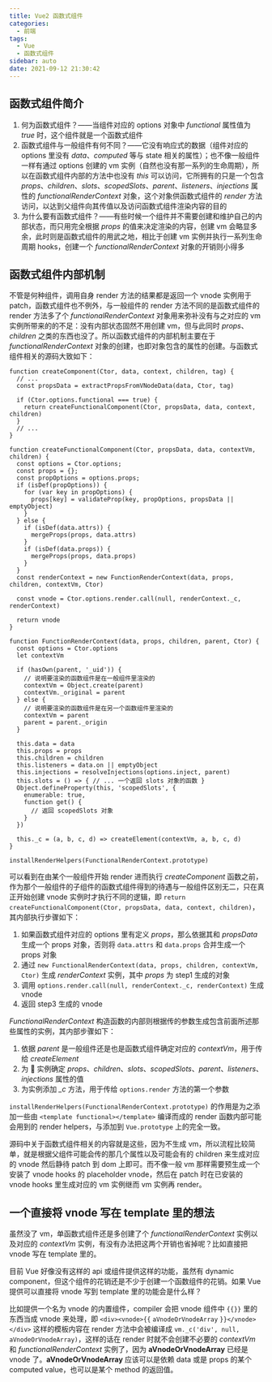 ```yaml
---
title: Vue2 函数式组件
categories: 
  - 前端
tags: 
  - Vue
  - 函数式组件
sidebar: auto
date: 2021-09-12 21:30:42
---
```


## 函数式组件简介

1. 何为函数式组件？——当组件对应的 options 对象中 _functional_ 属性值为 _true_ 时，这个组件就是一个函数式组件
2. 函数式组件与一般组件有何不同？——它没有响应式的数据（组件对应的 options 里没有 _data_、_computed_ 等与 state 相关的属性）；也不像一般组件一样有通过 options 创建的 vm 实例（自然也没有那一系列的生命周期），所以在函数式组件内部的方法中也没有 _this_ 可以访问，它所拥有的只是一个包含 _props_、_children_、_slots_、_scopedSlots_、_parent_、_listeners_、_injections_ 属性的 _functionalRenderContext_ 对象，这个对象供函数式组件的 _render_ 方法访问，以达到父组件向其传值以及访问函数式组件渲染内容的目的
3. 为什么要有函数式组件？——有些时候一个组件并不需要创建和维护自己的内部状态，而只用完全根据 _props_ 的值来决定渲染的内容，创建 vm 会略显多余，此时则是函数式组件的用武之地，相比于创建 vm 实例并执行一系列生命周期 hooks，创建一个 _functionalRenderContext_ 对象的开销则小得多

## 函数式组件内部机制

不管是何种组件，调用自身 render 方法的结果都是返回一个 vnode 实例用于 patch，函数式组件也不例外，与一般组件的 render 方法不同的是函数式组件的 render 方法多了个 _functionalRenderContext_ 对象用来弥补没有与之对应的 vm 实例所带来的的不足：没有内部状态固然不用创建 vm，但与此同时 _props_、_children_ 之类的东西也没了。所以函数式组件的内部机制主要在于 _functionalRenderContext_ 对象的创建，也即对象包含的属性的创建。与函数式组件相关的源码大致如下：

```
function createComponent(Ctor, data, context, children, tag) {
  // ...
  const propsData = extractPropsFromVNodeData(data, Ctor, tag)

  if (Ctor.options.functional === true) {
    return createFunctionalComponent(Ctor, propsData, data, context, children)
  }
  // ...
}

function createFunctionalComponent(Ctor, propsData, data, contextVm, children) {
  const options = Ctor.options;
  const props = {};
  const propOptions = options.props;
  if (isDef(propOptions)) {
    for (var key in propOptions) {
      props[key] = validateProp(key, propOptions, propsData || emptyObject)
    }
  } else {
    if (isDef(data.attrs)) {
      mergeProps(props, data.attrs)
    }
    if (isDef(data.props)) {
      mergeProps(props, data.props)
    }
  }
  const renderContext = new FunctionRenderContext(data, props, children, contextVm, Ctor)

  const vnode = Ctor.options.render.call(null, renderContext._c, renderContext)

  return vnode
}

function FunctionRenderContext(data, props, children, parent, Ctor) {
  const options = Ctor.options
  let contextVm

  if (hasOwn(parent, '_uid')) {
    // 说明要渲染的函数组件是在一般组件里渲染的
    contextVm = Object.create(parent)
    contextVm._original = parent
  } else {
    // 说明要渲染的函数组件是在另一个函数组件里渲染的
    contextVm = parent
    parent = parent._origin
  }

  this.data = data
  this.props = props
  this.children = children
  this.listeners = data.on || emptyObject
  this.injections = resolveInjections(options.inject, parent)
  this.slots = () => { // ... 一个返回 slots 对象的函数 }
  Object.defineProperty(this, 'scopedSlots', {
    enumerable: true,
    function get() {
      // 返回 scopedSlots 对象
    }
  })

  this._c = (a, b, c, d) => createElement(contextVm, a, b, c, d)
}

installRenderHelpers(FunctionalRenderContext.prototype)
```

可以看到在由某个一般组件开始 render 进而执行 _createComponent_ 函数之前，作为那个一般组件的子组件的函数式组件得到的待遇与一般组件区别无二，只在真正开始创建 vnode 实例时才执行不同的逻辑，即 `return createFunctionalComponent(Ctor, propsData, data, context, children)`，其内部执行步骤如下：

1. 如果函数式组件对应的 options 里有定义 _props_，那么依据其和 _propsData_ 生成一个 props 对象，否则将 `data.attrs` 和 `data.props` 合并生成一个 props 对象
2. 通过 `new FunctionalRenderContext(data, props, children, contextVm, Ctor)` 生成 _renderContext_ 实例，其中 _props_ 为 step1 生成的对象
3. 调用 `options.render.call(null, renderContext._c, renderContext)` 生成 vnode
4. 返回 step3 生成的 vnode

_FunctionalRenderContext_ 构造函数的内部则根据传的参数生成包含前面所述那些属性的实例，其内部步骤如下：

1. 依据 _parent_ 是一般组件还是也是函数式组件确定对应的 _contextVm_，用于传给 _createElement_
2. 为  实例确定 _props_、_children_、_slots_、_scopedSlots_、_parent_、_listeners_、_injections_ 属性的值
3. 为实例添加 _\_c_ 方法，用于传给 `options.render` 方法的第一个参数

`installRenderHelpers(FunctionalRenderContext.prototype)` 的作用是为之添加一些由 `<template functional></template>` 编译而成的 render 函数内部可能会用到的 render helpers，与添加到 `Vue.prototype` 上的完全一致。

源码中关于函数式组件相关的内容就是这些，因为不生成 vm，所以流程比较简单，就是根据父组件可能会传的那几个属性以及可能会有的 children 来生成对应的 vnode 然后静待 patch 到 dom 上即可。而不像一般 vm 那样需要预生成一个安装了 vnode hooks 的 placeholder vnode，然后在 patch 时在已安装的 vnode hooks 里生成对应的 vm 实例继而 vm 实例再 render。

## 一个直接将 vnode 写在 template 里的想法
虽然没了 vm，单函数式组件还是多创建了个 _functionalRenderContext_ 实例以及对应的 _contextVm_ 实例，有没有办法把这两个开销也省掉呢？比如直接把 vnode 写在 template 里的。

目前 Vue 好像没有这样的 api 或组件提供这样的功能，虽然有 dynamic component，但这个组件的花销还是不少于创建一个函数组件的花销。如果 Vue 提供可以直接将 vnode 写到 template 里的功能会是什么样？

比如提供一个名为 vnode 的内置组件，compiler 会把 vnode 组件中 `{{}}` 里的东西当成 vnode 来处理，即 `<div><vnode>{{` `aVnodeOrVnodeArray` `}}</vnode></div>` 这样的模板内容在 render 方法中会被编译成 `vm._c('div', null, aVnodeOrVnodeArray)`，这样的话在 render 时就不会创建不必要的 _contextVm_ 和 _functionalRenderContext_ 实例了，因为 **aVnodeOrVnodeArray** 已经是 vnode 了。**aVnodeOrVnodeArray** 应该可以是依赖 data 或是 props 的某个 computed value，也可以是某个 method 的返回值。
